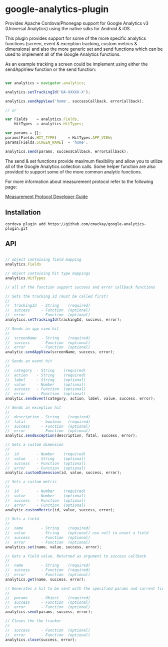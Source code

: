google-analytics-plugin
=======================

Provides Apache Cordova/Phonegap support for Google Analytics v3 (Universal Analytics) using the native sdks for Android &amp; iOS.

This plugin provides support for some of the more specific analytics functions (screen, event & exception tracking, custom metrics & dimensions) and also the more generic set and send functions which can be used to implement all of the Google Analytics functions.

As an example tracking a screen could be implement using either the sendAppView function or the send function:

```js

var analytics = navigator.analytics;

analytics.setTrackingId('UA-XXXXX-X');

analytics.sendAppView('home', successCallback, errorCallback);

// or

var Fields    = analytics.Fields,
    HitTypes  = analytics.HitTypes;

var params = {};
params[Fields.HIT_TYPE]     = HitTypes.APP_VIEW;
params[Fields.SCREEN_NAME]  = 'home';

analytics.send(params, successCallback, errorCallback);

```

The send & set functions provide maximum flexibility and allow you to utilize all of the Google Analytics collection calls. Some helper function are also provided to support some of the more common analytic functions.

For more information about measurement protocol refer to the following page:

[Measurement Protocol Developer Guide](https://developers.google.com/analytics/devguides/collection/protocol/v1/devguide)

## Installation
```
cordova plugin add https://github.com/cmackay/google-analytics-plugin.git
```

## API

```js

// object containing field mapping
analytics.Fields

// object containing hit type mappings
analytics.HitTypes

// all of the function support success and error callback functions

// Sets the tracking id (must be called first)
//
//  trackingId  - String    (required)
//  success     - Function  (optional)
//  error       - Function  (optional)
analytics.setTrackingId(trackingId, success, error);

// Sends an app view hit
//
//  screenName  - String    (required)
//  success     - Function  (optional)
//  error       - Function  (optional)
analytic.sendAppView(screenName, success, error);

// Sends an event hit
//
//  category  - String    (required)
//  action    - String    (required)
//  label     - String    (optional)
//  value     - Number    (optional)
//  success   - Function  (optional)
//  error     - Function  (optional)
analytic.sendEvent(category, action, label, value, success, error);

// Sends an exception hit
//
//  description - String    (required)
//  fatal       - boolean   (required)
//  success     - Function  (optional)
//  error       - Function  (optional)
analytic.sendException(description, fatal, success, error);

// Sets a custom dimension
//
//  id        - Number    (required)
//  value     - String    (optional)
//  success   - Function  (optional)
//  error     - Function  (optional)
analytic.customDimension(id, value, success, error);

// Sets a custom metric
//
//  id        - Number    (required)
//  value     - Number    (optional)
//  success   - Function  (optional)
//  error     - Function  (optional)
analytic.customMetric(id, value, success, error);

// Sets a field
//
//  name        - String    (required)
//  value       - String    (optional) use null to unset a field
//  success     - Function  (optional)
//  error       - Function  (optional)
analytics.set(name, value, success, error);

// Gets a field value. Returned as argument to success callback
//
//  name        - String    (required)
//  success     - Function  (required)
//  error       - Function  (optional)
analytics.get(name, success, error);

// Generates a hit to be sent with the specified params and current field values
//
//  params      - Object    (required)
//  success     - Function  (optional)
//  error       - Function  (optional)
analytics.send(params, success, error);

// Closes the the tracker
//
//  success     - Function  (optional)
//  error       - Function  (optional)
analytics.close(success, error);

```




